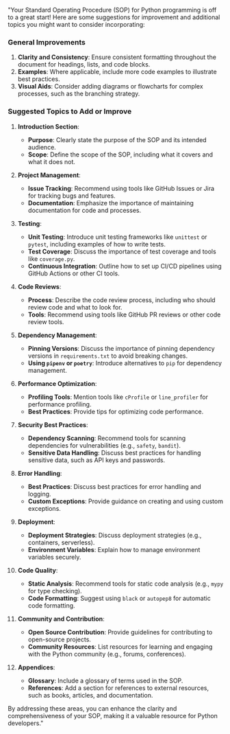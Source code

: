 "Your Standard Operating Procedure (SOP) for Python programming is off to a great start! Here are some suggestions for improvement and additional topics you might want to consider incorporating:

### General Improvements
1. **Clarity and Consistency**: Ensure consistent formatting throughout the document for headings, lists, and code blocks.
2. **Examples**: Where applicable, include more code examples to illustrate best practices.
3. **Visual Aids**: Consider adding diagrams or flowcharts for complex processes, such as the branching strategy.

### Suggested Topics to Add or Improve

1. **Introduction Section**:
   - **Purpose**: Clearly state the purpose of the SOP and its intended audience.
   - **Scope**: Define the scope of the SOP, including what it covers and what it does not.

2. **Project Management**:
   - **Issue Tracking**: Recommend using tools like GitHub Issues or Jira for tracking bugs and features.
   - **Documentation**: Emphasize the importance of maintaining documentation for code and processes.

3. **Testing**:
   - **Unit Testing**: Introduce unit testing frameworks like `unittest` or `pytest`, including examples of how to write tests.
   - **Test Coverage**: Discuss the importance of test coverage and tools like `coverage.py`.
   - **Continuous Integration**: Outline how to set up CI/CD pipelines using GitHub Actions or other CI tools.

4. **Code Reviews**:
   - **Process**: Describe the code review process, including who should review code and what to look for.
   - **Tools**: Recommend using tools like GitHub PR reviews or other code review tools.

5. **Dependency Management**:
   - **Pinning Versions**: Discuss the importance of pinning dependency versions in `requirements.txt` to avoid breaking changes.
   - **Using `pipenv` or `poetry`**: Introduce alternatives to `pip` for dependency management.

6. **Performance Optimization**:
   - **Profiling Tools**: Mention tools like `cProfile` or `line_profiler` for performance profiling.
   - **Best Practices**: Provide tips for optimizing code performance.

7. **Security Best Practices**:
   - **Dependency Scanning**: Recommend tools for scanning dependencies for vulnerabilities (e.g., `safety`, `bandit`).
   - **Sensitive Data Handling**: Discuss best practices for handling sensitive data, such as API keys and passwords.

8. **Error Handling**:
   - **Best Practices**: Discuss best practices for error handling and logging.
   - **Custom Exceptions**: Provide guidance on creating and using custom exceptions.

9. **Deployment**:
   - **Deployment Strategies**: Discuss deployment strategies (e.g., containers, serverless).
   - **Environment Variables**: Explain how to manage environment variables securely.

10. **Code Quality**:
    - **Static Analysis**: Recommend tools for static code analysis (e.g., `mypy` for type checking).
    - **Code Formatting**: Suggest using `black` or `autopep8` for automatic code formatting.

11. **Community and Contribution**:
    - **Open Source Contribution**: Provide guidelines for contributing to open-source projects.
    - **Community Resources**: List resources for learning and engaging with the Python community (e.g., forums, conferences).

12. **Appendices**:
    - **Glossary**: Include a glossary of terms used in the SOP.
    - **References**: Add a section for references to external resources, such as books, articles, and documentation.

By addressing these areas, you can enhance the clarity and comprehensiveness of your SOP, making it a valuable resource for Python developers."
